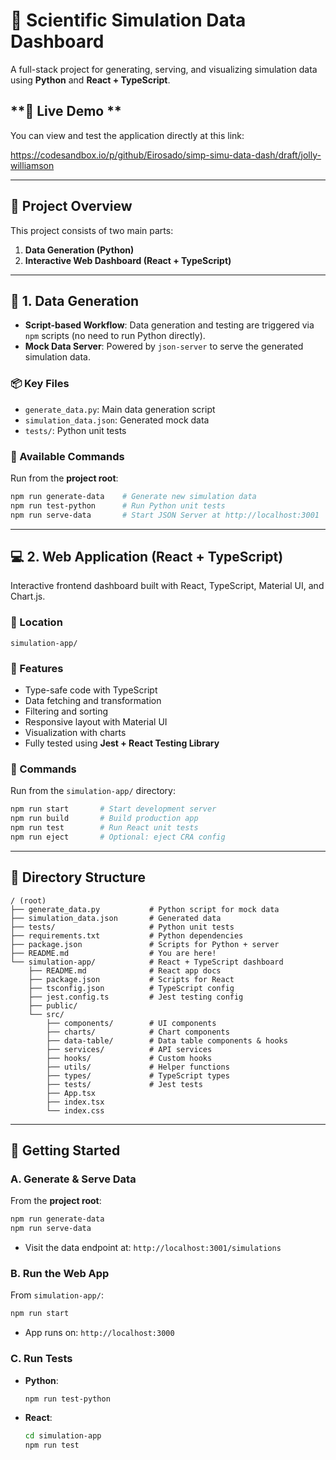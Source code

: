 # **🧪 Scientific Simulation Data Dashboard**

A full-stack project for generating, serving, and visualizing simulation data using **Python** and **React + TypeScript**.


## **🔗 Live Demo **
You can view and test the application directly at this link:

   https://codesandbox.io/p/github/Eirosado/simp-simu-data-dash/draft/jolly-williamson

---

## **📁 Project Overview**

This project consists of two main parts:

1. **Data Generation (Python)**
2. **Interactive Web Dashboard (React + TypeScript)**

---

## **🔬 1. Data Generation**

* **Script-based Workflow**: Data generation and testing are triggered via `npm` scripts (no need to run Python directly).
* **Mock Data Server**: Powered by `json-server` to serve the generated simulation data.

### **📦 Key Files**

* `generate_data.py`: Main data generation script
* `simulation_data.json`: Generated mock data
* `tests/`: Python unit tests

### **📜 Available Commands**

Run from the **project root**:

```bash
npm run generate-data    # Generate new simulation data
npm run test-python      # Run Python unit tests
npm run serve-data       # Start JSON Server at http://localhost:3001
```

---

## **💻 2. Web Application (React + TypeScript)**

Interactive frontend dashboard built with React, TypeScript, Material UI, and Chart.js.

### **📁 Location**

`simulation-app/`

### **🔧 Features**

* Type-safe code with TypeScript
* Data fetching and transformation
* Filtering and sorting
* Responsive layout with Material UI
* Visualization with charts
* Fully tested using **Jest + React Testing Library**

### **📜 Commands**

Run from the `simulation-app/` directory:

```bash
npm run start       # Start development server
npm run build       # Build production app
npm run test        # Run React unit tests
npm run eject       # Optional: eject CRA config
```

---

## **📂 Directory Structure**

```
/ (root)
├── generate_data.py           # Python script for mock data
├── simulation_data.json       # Generated data
├── tests/                     # Python unit tests
├── requirements.txt           # Python dependencies
├── package.json               # Scripts for Python + server
├── README.md                  # You are here!
└── simulation-app/            # React + TypeScript dashboard
    ├── README.md              # React app docs
    ├── package.json           # Scripts for React
    ├── tsconfig.json          # TypeScript config
    ├── jest.config.ts         # Jest testing config
    ├── public/
    └── src/
        ├── components/        # UI components
        ├── charts/            # Chart components
        ├── data-table/        # Data table components & hooks
        ├── services/          # API services
        ├── hooks/             # Custom hooks
        ├── utils/             # Helper functions
        ├── types/             # TypeScript types
        ├── tests/             # Jest tests
        ├── App.tsx
        ├── index.tsx
        └── index.css
```

---

## **🚀 Getting Started**

### **A. Generate & Serve Data**

From the **project root**:

```bash
npm run generate-data
npm run serve-data
```

* Visit the data endpoint at: `http://localhost:3001/simulations`

### **B. Run the Web App**

From `simulation-app/`:

```bash
npm run start
```

* App runs on: `http://localhost:3000`

### **C. Run Tests**

* **Python**:

  ```bash
  npm run test-python
  ```
* **React**:

  ```bash
  cd simulation-app
  npm run test
  ```
